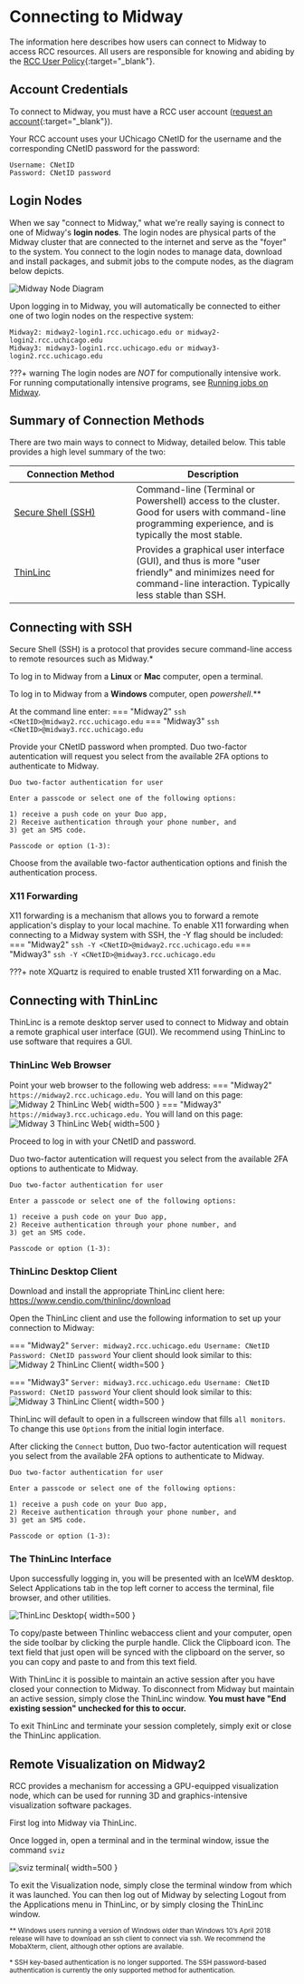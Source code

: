 # Connecting to Midway
The information here describes how users can connect to Midway to access RCC resources. All users are responsible for knowing and abiding by the [RCC User Policy](/user_policy){:target="_blank"}. 

## Account Credentials
To connect to Midway, you must have a RCC user account ([request an account](https://rcc.uchicago.edu/accounts-allocations/request-account){:target="_blank"}).

Your RCC account uses your UChicago CNetID for the username and the corresponding CNetID password for the password:

```
Username: CNetID
Password: CNetID password
```

## Login Nodes

When we say "connect to Midway," what we're really saying is connect to one of Midway's **login nodes**. The login nodes are physical parts of the Midway cluster that are connected to the internet and serve as the "foyer" to the system. You connect to the login nodes to manage data, download and install packages, and submit jobs to the compute nodes, as the diagram below depicts.  

![Midway Node Diagram](img/connecting/midway_node_diagram.jpg)

Upon logging in to Midway, you will automatically be connected to either one of two login nodes on the respective system:
```
Midway2: midway2-login1.rcc.uchicago.edu or midway2-login2.rcc.uchicago.edu
Midway3: midway3-login1.rcc.uchicago.edu or midway3-login2.rcc.uchicago.edu
```

???+ warning
    The login nodes are *NOT* for computionally intensive work. For running computationally intensive programs, see [Running jobs on Midway](/docs/midway_jobs_overivew.md).  

## Summary of Connection Methods
There are two main ways to connect to Midway, detailed below. This table provides a high level summary of the two:  

|  <div style="width:200px">Connection Method</div> | Description |
| ----------- | ----------- |
| [Secure Shell (SSH)](#connecting-with-ssh) | Command-line (Terminal or Powershell) access to the cluster. Good for users with command-line programming  experience, and is typically the most stable.  |
| [ThinLinc](#connecting-with-thinlinc) | Provides a graphical user interface (GUI), and thus is more "user friendly" and minimizes need for command-line interaction. Typically less stable than SSH. |



## Connecting with SSH
Secure Shell (SSH) is a protocol that provides secure command-line access to remote resources such as Midway.\*

To log in to Midway from a **Linux** or **Mac** computer, open a terminal.

To log in to Midway from a **Windows** computer, open *powershell*.\*\*

At the command line enter:
=== "Midway2"
    ```
    ssh <CNetID>@midway2.rcc.uchicago.edu
    ```
=== "Midway3"
    ```
    ssh <CNetID>@midway3.rcc.uchicago.edu
    ```

Provide your CNetID password when prompted. Duo two-factor autentication will request you select from the available 2FA options to authenticate to Midway.

```
Duo two-factor authentication for user

Enter a passcode or select one of the following options:

1) receive a push code on your Duo app,
2) Receive authentication through your phone number, and
3) get an SMS code.

Passcode or option (1-3):
```

Choose from the available two-factor authentication options and finish the authentication process.

### X11 Forwarding
X11 forwarding is a mechanism that allows you to forward a remote application's display to your local machine. To enable X11 forwarding when connecting to a Midway system with SSH, the -Y flag should be included:
=== "Midway2"
    ```
    ssh -Y <CNetID>@midway2.rcc.uchicago.edu
    ```
=== "Midway3"
    ```
    ssh -Y <CNetID>@midway3.rcc.uchicago.edu
    ```

???+ note
    XQuartz is required to enable trusted X11 forwarding on a Mac.

## Connecting with ThinLinc
ThinLinc is a remote desktop server used to connect to Midway and obtain a remote graphical user interface (GUI). We recommend using ThinLinc to use software that requires a GUI.

### ThinLinc Web Browser   
Point your web browser to the following web address:
=== "Midway2"
    ```
    https://midway2.rcc.uchicago.edu.
    ```
    You will land on this page:
    ![Midway 2 ThinLinc Web](img/connecting/midway2_thinlinc_web.png){ width=500 }
=== "Midway3"
    ```
    https://midway3.rcc.uchicago.edu.
    ```
    You will land on this page:
    ![Midway 3 ThinLinc Web](img/connecting/midway3_thinlinc_web.png){ width=500 }

Proceed to log in with your CNetID and password.

Duo two-factor autentication will request you select from the available 2FA options to authenticate to Midway.

```
Duo two-factor authentication for user

Enter a passcode or select one of the following options:

1) receive a push code on your Duo app,
2) Receive authentication through your phone number, and
3) get an SMS code.

Passcode or option (1-3):
```

### ThinLinc Desktop Client
Download and install the appropriate ThinLinc client here:
https://www.cendio.com/thinlinc/download

Open the ThinLinc client and use the following information to set up your connection to Midway:

=== "Midway2"
    ```
    Server: midway2.rcc.uchicago.edu
    Username: CNetID
    Password: CNetID password
    ```
    Your client should look similar to this:
    ![Midway 2 ThinLinc Client](img/connecting/midway2_thinlinc_client.png){ width=500 }

=== "Midway3"
    ```
    Server: midway3.rcc.uchicago.edu
    Username: CNetID
    Password: CNetID password
    ```
    Your client should look similar to this:
    ![Midway 3 ThinLinc Client](img/connecting/midway3_thinlinc_client.png){ width=500 }
    

ThinLinc will default to open in a fullscreen window that fills `all monitors`. To change this use `Options` from the initial login interface. 

After clicking the `Connect` button, Duo two-factor autentication will request you select from the available 2FA options to authenticate to Midway.

```
Duo two-factor authentication for user

Enter a passcode or select one of the following options:

1) receive a push code on your Duo app,
2) Receive authentication through your phone number, and
3) get an SMS code.

Passcode or option (1-3):
```

### The ThinLinc Interface

Upon successfully logging in, you will be presented with an IceWM desktop. Select Applications tab in the top left corner to access the terminal, file browser, and other utilities.

![ThinLinc Desktop](img/connecting/thinlinc-desktop.png){ width=500 }

To copy/paste between Thinlinc webaccess client and your computer, open the side toolbar by clicking the purple handle. Click the Clipboard icon. The text field that just open will be synced with the clipboard on the server, so you can copy and paste to and from this text field.

With ThinLinc it is possible to maintain an active session after you have closed your connection to Midway. To disconnect from Midway but maintain an active session, simply close the ThinLinc window. **You must have "End existing session" unchecked for this to occur.**

To exit ThinLinc and terminate your session completely, simply exit or close the ThinLinc application.

## Remote Visualization on Midway2
<!-- is this available on Midway 3 as well? -->
RCC provides a mechanism for accessing a GPU-equipped visualization node, which can be used for running 3D and graphics-intensive visualization software packages. 

First log into Midway via ThinLinc.

Once logged in, open a terminal and in the terminal window, issue the command `sviz`

![sviz terminal](img/connecting/sviz-terminal.png){ width=500 }

To exit the Visualization node, simply close the terminal window from which it was launched. You can then log out of Midway by selecting Logout from the Applications menu in ThinLinc, or by simply closing the ThinLinc window.

<sub> \*\* Windows users running a version of Windows older than Windows 10’s April 2018 release will have to download an ssh client to connect via ssh. We recommend the MobaXterm, client, although other options are available. <sub> 

<sub> \* SSH key-based authentication is no longer supported. The SSH password-based authentication is currently the only supported method for authentication. <sub>